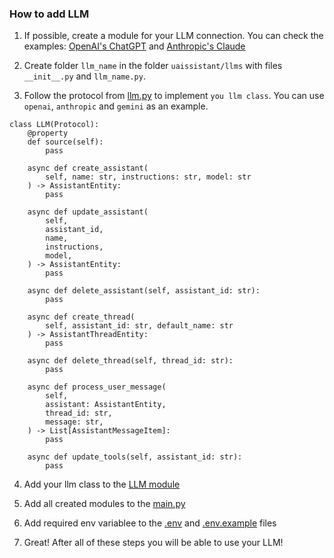 ### How to add LLM

1. If possible, create a module for your LLM connection. You can check the examples: [OpenAI's ChatGPT](../connections/openaix/__init__.py) and [Anthropic's Claude](../connections/anthropicx/__init__.py)

2. Create folder `llm_name` in the folder `uaissistant/llms` with files `__init__.py` and `llm_name.py`.

3. Follow the protocol from [llm.py](llm.py) to implement `you llm class`. You can use `openai`, `anthropic` and `gemini` as an example.

```
class LLM(Protocol):
    @property
    def source(self):
        pass

    async def create_assistant(
        self, name: str, instructions: str, model: str
    ) -> AssistantEntity:
        pass

    async def update_assistant(
        self,
        assistant_id,
        name,
        instructions,
        model,
    ) -> AssistantEntity:
        pass

    async def delete_assistant(self, assistant_id: str):
        pass

    async def create_thread(
        self, assistant_id: str, default_name: str
    ) -> AssistantThreadEntity:
        pass

    async def delete_thread(self, thread_id: str):
        pass

    async def process_user_message(
        self,
        assistant: AssistantEntity,
        thread_id: str,
        message: str,
    ) -> List[AssistantMessageItem]:
        pass

    async def update_tools(self, assistant_id: str):
        pass

```

4. Add your llm class to the [LLM module](module.py)

5. Add all created modules to the [main.py](../main.py)

6. Add required env variablee to the [.env](../../.env) and [.env.example](../../.env) files

7. Great! After all of these steps you will be able to use your LLM!
